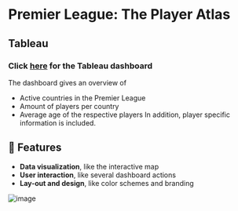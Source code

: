 # Premier League: The Player Atlas
## Tableau
### Click **[here](https://public.tableau.com/shared/MG2DMYRCM?:display_count=n&:origin=viz_share_link)** for the Tableau dashboard

The dashboard gives an overview of
- Active countries in the Premier League
- Amount of players per country
- Average age of the respective players
In addition, player specific information is included.

## 🌟 Features
- **Data visualization**, like the interactive map
- **User interaction**, like several dashboard actions
- **Lay-out and design**, like color schemes and branding

![image](https://github.com/user-attachments/assets/0f23a91e-393e-4904-97a8-d877d446fd4e)




